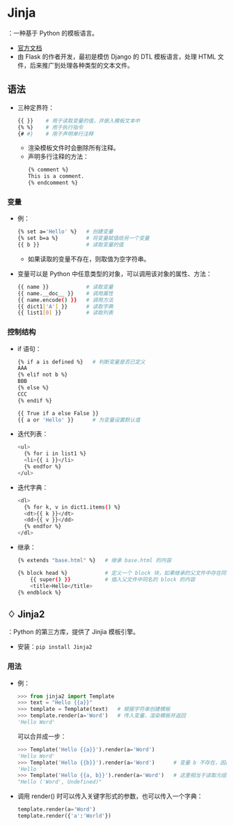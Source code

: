 # Jinja

：一种基于 Python 的模板语言。
- [官方文档](https://jinja.palletsprojects.com/en/2.10.x/)
- 由 Flask 的作者开发，最初是模仿 Django 的 DTL 模板语言，处理 HTML 文件，后来推广到处理各种类型的文本文件。

## 语法

- 三种定界符：
  ```sh
  {{ }}    # 用于读取变量的值，并嵌入模板文本中
  {% %}    # 用于执行指令
  {# #}    # 用于声明单行注释
  ```
  - 渲染模板文件时会删除所有注释。
  - 声明多行注释的方法：
    ```sh
    {% comment %}
    This is a comment.
    {% endcomment %}
    ```

### 变量

- 例：
  ```sh
  {% set a='Hello' %}   # 创建变量
  {% set b=a %}         # 将变量赋值给另一个变量
  {{ b }}               # 读取变量的值
  ```
  - 如果读取的变量不存在，则取值为空字符串。

- 变量可以是 Python 中任意类型的对象，可以调用该对象的属性、方法：
  ```sh
  {{ name }}            # 读取变量
  {{ name.__doc__ }}    # 调用属性
  {{ name.encode() }}   # 调用方法
  {{ dict1['A'] }}      # 读取字典
  {{ list1[0] }}        # 读取列表
  ```

### 控制结构

- if 语句：
  ```sh
  {% if a is defined %}   # 判断变量是否已定义
  AAA
  {% elif not b %}
  BBB
  {% else %}
  CCC
  {% endif %}
  ```
  ```sh
  {{ True if a else False }}
  {{ a or 'Hello' }}      # 为变量设置默认值
  ```

- 迭代列表：
  ```sh
  <ul>
    {% for i in list1 %}
    <li>{{ i }}</li>
    {% endfor %}
  </ul>
  ```

- 迭代字典：
  ```sh
  <dl>
    {% for k, v in dict1.items() %}
    <dt>{{ k }}</dt>
    <dd>{{ v }}</dd>
    {% endfor %}
  </dl>
  ```

- 继承：
  ```sh
  {% extends "base.html" %}   # 继承 base.html 的内容

  {% block head %}            # 定义一个 block 块，如果继承的父文件中存在同名的 block ，则会覆盖它
      {{ super() }}           # 插入父文件中同名的 block 的内容
      <title>Hello</title>
  {% endblock %}
  ```

## ♢ Jinja2

：Python 的第三方库，提供了 Jinjia 模板引擎。
- 安装：`pip install Jinja2`

### 用法

- 例：
  ```py
  >>> from jinja2 import Template
  >>> text = "Hello {{a}}"
  >>> template = Template(text)   # 根据字符串创建模板
  >>> template.render(a='Word')   # 传入变量，渲染模板并返回
  'Hello Word'
  ```
  可以合并成一步：
  ```py
  >>> Template('Hello {{a}}').render(a='Word')
  'Hello Word'
  >>> Template('Hello {{b}}').render(a='Word')      # 变量 b 不存在，因此读取到的值为空字符串
  'Hello '
  >>> Template('Hello {{a, b}}').render(a='Word')   # 这里相当于读取元组 (a, b) 的值
  "Hello ('Word', Undefined)"
  ```

- 调用 render() 时可以传入关键字形式的参数，也可以传入一个字典：
  ```py
  template.render(a='Word')
  template.render({'a':'World'})
  ```
